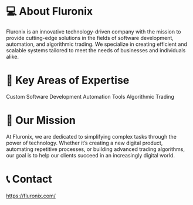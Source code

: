 # 💻 About Fluronix
Fluronix is an innovative technology-driven company with the mission to provide cutting-edge solutions in the fields of software development, automation, and algorithmic trading. We specialize in creating efficient and scalable systems tailored to meet the needs of businesses and individuals alike.

# 🔑 Key Areas of Expertise
Custom Software Development
Automation Tools
Algorithmic Trading

 # 🎯 Our Mission
At Fluronix, we are dedicated to simplifying complex tasks through the power of technology. Whether it’s creating a new digital product, automating repetitive processes, or building advanced trading algorithms, our goal is to help our clients succeed in an increasingly digital world.

# 📞 Contact
https://fluronix.com/
<!---
Fluronix/Fluronix is a ✨ special ✨ repository because its `README.md` (this file) appears on your GitHub profile.
You can click the Preview link to take a look at your changes.
--->
